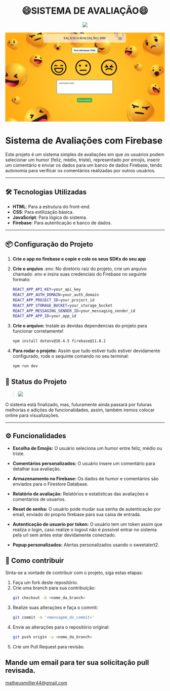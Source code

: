 <h1 align="center">😄SISTEMA DE AVALIAÇÃO😄</h1>
<p align="center">

<img loading="lazy" src="http://img.shields.io/static/v1?label=STATUS&message=FINALIZADO&color=GREEN&style=for-the-badge"/>
</p>

<img src="public/assets/banner.png">

# Sistema de Avaliações com Firebase

Este projeto é um sistema simples de avaliações em que os usuários podem selecionar um humor (feliz, médio, triste), representado por emojis, inserir um comentário e enviar os dados para um banco de dados Firebase, tendo autonomia para verificar os comentários realizadas por outros usuários.

---

## 🛠️ Tecnologias Utilizadas
- **HTML**: Para a estrutura do front-end.
- **CSS**: Para estilização básica.
- **JavaScript**: Para lógica do sistema.
- **Firebase**: Para autenticação e banco de dados.

---

## 📦 Configuração do Projeto

1. **Crie o app no firebase e copie e cole os seus SDKs do seu app**



3. **Crie o arquivo** .env: No diretório raiz do projeto, crie um arquivo chamado .env e insira suas credenciais do Firebase no seguinte formato:
    ```bash
    REACT_APP_API_KEY=your_api_key
    REACT_APP_AUTH_DOMAIN=your_auth_domain
    REACT_APP_PROJECT_ID=your_project_id
    REACT_APP_STORAGE_BUCKET=your_storage_bucket
    REACT_APP_MESSAGING_SENDER_ID=your_messaging_sender_id
    REACT_APP_APP_ID=your_app_id
3. **Crie o arquivo:** Instale as devidas dependencias do projeto para funcionar corretamente!
   ```bash
   npm install dotenv@16.4.5 firebase@11.0.2
4. **Para rodar o projeto:** Assim que tudo estiver tudo estiver devidamente configurado, rode o sequinte comando no seu terminal:
   ```bash
   npm run dev
## 🚀 Status do Projeto
>   <img loading="lazy" src="http://img.shields.io/static/v1?label=STATUS&message=FINALIZADO&color=GREEN&style=for-the-badge"/>
O sistema está finalizado, mas, futuramente ainda passará por futuras melhorias e adições de funcionalidades, assim, também iremos colocar online para visualizações.

---

## ⚙️ Funcionalidades
- **Escolha de Emojis:** O usuário seleciona um humor entre feliz, médio ou triste.

- **Comentários personalizados:** O usuário insere um comentário para detalhar sua avaliação.

- **Armazenamento no Firebase:** Os dados de humor e comentários são enviados para o Firestore Database.

- **Relatório de avaliação:** Relatórios e estatísticas das avaliações e comentarios de usuarios.

- **Reset de senha:** O usuário pode mudar sua senha de autenticação por email, enviado do proprio firebase para sua caixa de entrada.

- **Autenticação de usuario por token:** O usuário tem um token assim que realiza o login, caso realize o logout não é possivel entrar no sistema pela url sem antes estar devidamente conectado.

- **Popup personalizados:** Alertas personalizados usando o sweetalert2.

## 🤝 Como contribuir 

Sinta-se a vontade de contribuir com o projeto, siga estas etapas:

1. Faça um fork deste repositório.
2. Crie uma branch para sua contribuição:
   ```bash
   git checkout -b <nome_da_branch>
3. Realize suas alterações e faça o commit:
   ```bash
   git commit -m '<mensagem_do_commit>'
4. Envie as alterações para o repositório original:
   ```bash
   git push origin -u <nome_da_branch>
5. Crie um Pull Request para revisão.

## Mande um email para ter sua solicitação pull revisada. 

matheusmiiller44@gmail.com